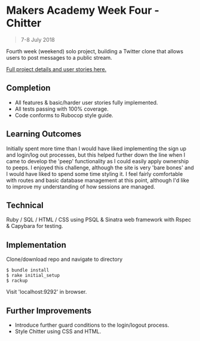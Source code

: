 # Makers Academy Week Four - Chitter
> 7-8 July 2018

Fourth week (weekend) solo project, building a Twitter clone that allows users to post messages to a public stream.

[Full project details and user stories here.](https://github.com/makersacademy/chitter-challenge)

## Completion

* All features & basic/harder user stories fully implemented.
* All tests passing with 100% coverage.
* Code conforms to Rubocop style guide.

## Learning Outcomes

Initially spent more time than I would have liked implementing the sign up and login/log out processes, but this helped further down the line when I came to develop the 'peep' functionality as I could easily apply ownership to peeps. I enjoyed this challenge, although the site is very 'bare bones' and I would have liked to spend some time styling it. I feel fairly comfortable with routes and basic database management at this point, although I'd like to improve my understanding of how sessions are managed.

## Technical

Ruby / SQL / HTML / CSS using PSQL & Sinatra web framework with Rspec & Capybara for testing.

## Implementation

Clone/download repo and navigate to directory
```shell
$ bundle install
$ rake initial_setup
$ rackup
```
Visit 'localhost:9292' in browser.

## Further Improvements

* Introduce further guard conditions to the login/logout process.
* Style Chitter using CSS and HTML.
